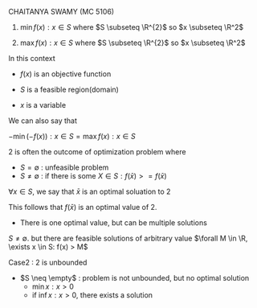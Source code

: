 CHAITANYA SWAMY (MC 5106)



1.  $\min f(x): x \in S$ where $S \subseteq \R^{2}$ so $x \subseteq \R^2$

2. $\max f(x): x \in S$ where $S \subseteq \R^{2}$ so $x \subseteq \R^2$



In this context

- $f(x)$ is an objective function

- $S$ is a feasible region(domain)

- $x$ is a variable



We can also say that

 $-\min (-f(x)): x \in S=\max f(x) : x \in S$ 



2 is often the outcome of optimization problem where

- $S = \emptyset$ : unfeasible problem
- $S \neq \emptyset$ : if there is some $X \in S : f(\bar{x})>=f(\bar{x})$

$\forall x \in S,$ we say that $\bar{x}$ is an optimal soluation to 2



This follows that $f(\bar{x})$ is an optimal value of 2. 

- There is one optimal value, but can be multiple solutions



$S \neq \emptyset$. but there are feasible solutions of arbitrary value $\forall M \in \R, \exists x \in S: f(x) > M$



Case2 : 2 is unbounded

- $S \neq \empty$ : problem is not unbounded, but no optimal solution
  - $\min x : x>0$
  - if $\inf x : x>0$, there exists a solution







